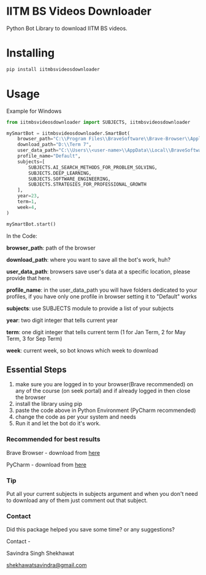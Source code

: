 

IITM BS Videos Downloader
===============
Python Bot Library to download IITM BS videos.

Installing
============

```bash
pip install iitmbsvideosdownloader
```

Usage
=====

Example for Windows

```python
from iitmbsvideosdownloader import SUBJECTS, iitmbsvideosdownloader

mySmartBot = iitmbsvideosdownloader.SmartBot(
    browser_path="C:\\Program Files\\BraveSoftware\\Brave-Browser\\Application\\brave.exe",
    download_path="D:\\Term 7",
    user_data_path="C:\\Users\\<user-name>\\AppData\\Local\\BraveSoftware\\Brave-Browser\\User Data",
    profile_name="Default",
    subjects=[
        SUBJECTS.AI_SEARCH_METHODS_FOR_PROBLEM_SOLVING,
        SUBJECTS.DEEP_LEARNING,
        SUBJECTS.SOFTWARE_ENGINEERING,
        SUBJECTS.STRATEGIES_FOR_PROFESSIONAL_GROWTH
    ],
    year=23,
    term=1,
    week=4,
)

mySmartBot.start()
```

In the Code:

**browser_path**: path of the browser

**download_path**: where you want to save all the bot's work, huh?

**user_data_path**: browsers save user's data at a specific location, please provide that here.

**profile_name**: in the user_data_path you will have folders dedicated to your profiles, if you have only one profile in browser setting it to "Default"  works

**subjects**: use SUBJECTS module to provide a list of your subjects

**year**: two digit integer that tells current year

**term**: one digit integer that tells current term (1 for Jan Term, 2 for May Term, 3 for Sep Term)

**week**: current week, so bot knows which week to download



## Essential Steps

1) make sure you are logged in to your browser(Brave recommended) on any of the course (on seek portal) and if already logged in then close the browser
2) install the library using pip
3) paste the code above in Python Environment (PyCharm recommended)
4) change the code as per your system and needs
5) Run it and let the bot do it's work.



### Recommended for best results

Brave Browser - download from [here](https://brave.com/)

PyCharm - download from [here](https://www.jetbrains.com/pycharm/)



### Tip

Put all your current subjects in subjects argument and when you don't need to download any of them just comment out that subject.



### Contact

Did this package helped you save some time? or any suggestions?

Contact - 

Savindra Singh Shekhawat

shekhawatsavindra@gmail.com

